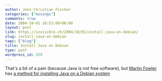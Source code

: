 ```yaml
---
author: Jens-Christian Fischer
categories: ["musings"]
comments: true
date: 2004-10-01 16:53:09+00:00
layout: post
link: https://invisible.ch/2004/10/01/install-java-on-debian/
slug: install-java-on-debian
tags: ["blog"]
title: Install Java on Debian
type: post
wordpress_id: 329
---
```


That's a bit of a pain (because Java is not free software), but [Martin Fowler](https://martinfowler.com/) has [a method for installing Java on a Debian system](https://martinfowler.com/bliki/DebianJava.html)
